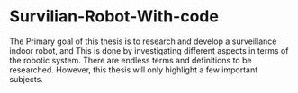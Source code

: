 # Survilian-Robot-With-code
The Primary goal of this thesis is to research and develop a surveillance indoor robot, and This is done by investigating different aspects in terms of the robotic system. There are endless terms and definitions to be researched. However, this thesis will only highlight a few important subjects.
